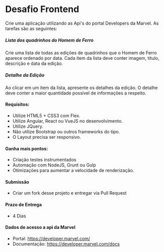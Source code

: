 # Desafio Frontend
Crie uma aplicação utilizando as Api's do portal Developers da Marvel. As tarefas são as seguintes: 

##### Lista dos quadrinhos do Homem de Ferro ###
Crie uma lista de todas as edições de quadrinhos que o Homem de Ferro aparece ordenado por data. Cada item da lista deve conter imagem, titulo, descrição e data da edição.

##### Detalhe da Edição ###
Ao clicar em um item da lista, apresente os detalhes da edição. O detalhe deve conter a maior quantidade possível de informações a respeito.

#### Requisitos:
 - Utilize HTML5 + CSS3 com Flex.
 - Utilize Angular, React ou VueJS no desenvolvimento.
 - Utilize JQuery.
 - Não utilize Bootstrap ou outros frameworks do tipo.
 - O Layout precisa ser responsivo.

#### Ganha mais pontos:
 - Criação testes instrumentados
-  Automação com NodeJS, Grunt ou Gulp
-  Otimizações para aumentar a velocidade de renderização.
 
#### Submissão
 - Criar um fork desse projeto e entregar via Pull Request

#### Prazo de Entrega
 - 4 Dias

#### Dados de acesso a api da Marvel
- Portal: https://developer.marvel.com/
 - Documentação: https://developer.marvel.com/docs